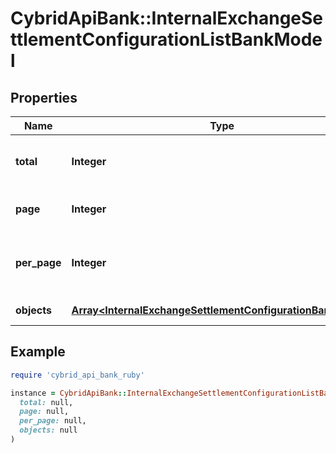 # CybridApiBank::InternalExchangeSettlementConfigurationListBankModel

## Properties

| Name | Type | Description | Notes |
| ---- | ---- | ----------- | ----- |
| **total** | **Integer** | The total number of records available. |  |
| **page** | **Integer** | The page index to retrieve. |  |
| **per_page** | **Integer** | The number of entities per page to return. |  |
| **objects** | [**Array&lt;InternalExchangeSettlementConfigurationBankModel&gt;**](InternalExchangeSettlementConfigurationBankModel.md) | Array of entities |  |

## Example

```ruby
require 'cybrid_api_bank_ruby'

instance = CybridApiBank::InternalExchangeSettlementConfigurationListBankModel.new(
  total: null,
  page: null,
  per_page: null,
  objects: null
)
```

